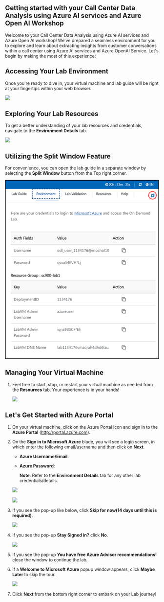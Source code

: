 ## Getting started with your Call Center Data Analysis using Azure AI services and Azure Open AI Workshop

Welcome to your Call Center Data Analysis using Azure AI services and Azure Open AI workshop! We've prepared a seamless environment for you to explore and learn about extracting insights from customer conversations within a call center using Azure AI services and Azure OpenAI Service. Let's begin by making the most of this experience:

## Accessing Your Lab Environment
 
Once you're ready to dive in, your virtual machine and lab guide will be right at your fingertips within your web browser.

   ![](images/vmandguidev2.png)

## Exploring Your Lab Resources
 
To get a better understanding of your lab resources and credentials, navigate to the **Environment Details** tab.
   
   ![](images/env-details.png)

## Utilizing the Split Window Feature
 
For convenience, you can open the lab guide in a separate window by selecting the **Split Window** button from the Top right corner.
   
   ![](images/spl.png)
   
## Managing Your Virtual Machine
 
1. Feel free to start, stop, or restart your virtual machine as needed from the **Resources** tab. Your experience is in your hands!
 
   ![](images/resources.png)

## Let's Get Started with Azure Portal

1. On your virtual machine, click on the Azure Portal icon and sign in to the **Azure Portal** (<http://portal.azure.com>).

1. On the **Sign in to Microsoft Azure** blade, you will see a login screen, in which enter the following email/username and then click on **Next**.  

   * **Azure Username/Email**:  <inject key="AzureAdUserEmail"></inject> 
   * **Azure Password**:  <inject key="AzureAdUserPassword"></inject>

        **Note**: Refer to the **Environment Details** tab for any other lab credentials/details.
        
    ![](images/image-004.jpg)
  
    ![](images/image-005.jpg)
  
1. If you see the pop-up like below, click **Skip for now(14 days until this is required)**.

    ![](images/image004.png)

1. If you see the pop-up **Stay Signed in?** click **No**.

    ![](images/image-006.jpg)

1. If you see the pop-up **You have free Azure Advisor recommendations!** close the window to continue the lab. 

1. If a **Welcome to Microsoft Azure** popup window appears, click **Maybe Later** to skip the tour.

    ![](images/image-007.jpg)
   
1. Click **Next** from the bottom right corner to embark on your Lab journey!
